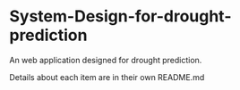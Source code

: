 # System-Design-for-drought-prediction
An web application designed for drought prediction.

Details about each item are in their own README.md 

